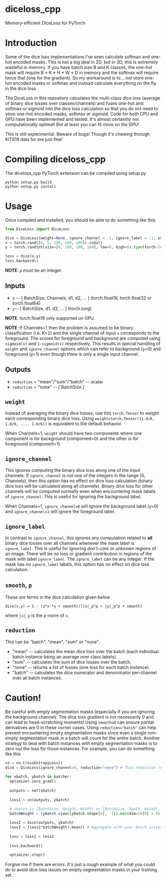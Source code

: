 # diceloss_cpp
Memory-efficient DiceLoss for PyTorch

# Introduction
Some of the dice loss implementations I've seen calculate softmax and one-hot encoded masks. This is not a big deal in 2D, but in 3D, this is extremely wasteful in memory. If you have batch size B and K classes, the one-hot mask will require B * K * H * W * D in memory and the softmax will require twice that (one for the gradient). So my workaround is to... not store one-hot encoded masks or softmax and instead calculate everything on the fly in the dice loss.

The DiceLoss in this repository calculates the multi-class dice loss (average of binary dice losses over classes/channels) and fuses one-hot and softmax or sigmoid into the dice loss calculation so that you do not need to store one-hot encoded masks, softmax or sigmoid. Code for both CPU and GPU have been implemented and tested. It's almost certaintly not computationally optimal! But at least you can fit more on the GPU!

This is still experimental. Beware of bugs! Though it's chewing through KITS19 data for me just fine!

# Compiling diceloss_cpp
The diceloss_cpp PyTorch extension can be compiled using setup.py
```shell
python setup.py build
python setup.py install
```

# Usage
Once compiled and installed, you should be able to do something like this:
```py
from DiceLoss import DiceLoss

dice = DiceLoss(weight=None, ignore_channel = -1, ignore_label = -1, smooth = 0, p = 1, reduction = "mean")
x = torch.rand([8, 5, 100, 100, 100]).cuda()
y = torch.randint(size=[8, 100, 100, 100], low=0, high=6).type(torch.long).cuda()

loss = dice(x,y)
loss.backward()
```
**NOTE**: `p` must be an integer.

## Inputs
* `x` -- [ BatchSize, Channels, d1, d2, ... ] (torch.float16, torch.float32 or torch.float64)
* `y`-- [ BatchSize, d1, d2, ... ] (torch.long)

**NOTE**: torch.float16 only supported on GPU.

**NOTE**: If Channels=1 then the problem is assumed to be binary classification (i.e. K=2) and the single channel of input `x` corresponds to the foreground. The scores for foreground and background are computed using `sigmoid(x)` and `1-sigmoid(x)` respectively. This results in special handling of `weight` and `ignore_channel` options which can refer to background (y=0) and foreground (y=1) even though there is only a single input channel.

## Outputs
* `reduction` = "mean"/"sum"/"batch" -- scalar
* `reduction` = "none" -- [ BatchSize ]

## `weight`
Instead of averaging the binary dice losses, use this `torch.Tensor` to weight each corresponding binary dice loss. Using `weight=torch.Tensor([1.0/K, 1.0/K, ..., 1.0/K])` is equivalent to the default behavior.

When Channels=1, `weight` should have two components where one component is for background (component=0) and the other is for foreground (component=1).

## `ignore_channel`
This ignores computing the binary dice loss along one of the input channels. If `ignore_channel` is not one of the integers in the range [0, Channels), then this option has no effect on dice loss calculation (binary dice loss will be calculated along all channels). Binary dice loss for other channels will be computed normally even when encountering mask labels of `ignore_channel`. This is useful for ignoring the background label.

When Channels=1, `ignore_channel=0` will ignore the background label (y=0) and `ignore_channel=1` will ignore the foreground label.

## `ignore_label`
In contrast to `ignore_channel`, this ignores any computation related to **all** binary dice losses over all channels whenever the mask label is `ignore_label`. This is useful for ignoring *don't-care* or *unknown* regions of an image. There will be no loss or gradient contribution in regions of the mask with label `ignore_label`. The `ignore_label` can be any integer. If the mask has no `ignore_label` labels, this option has no effect on dice loss calculation.

## `smooth`, `p`
These are terms in the dice calculation given below
```
dice(x,y) = 1 - (2*x'*y + smooth)/(|x|_p^p + |y|_p^p + smooth)
```
where `|x|_p` is the p-norm of `x`.


## `reduction`
This can be "batch", "mean", "sum" or "none".
* "mean" -- calculates the mean dice loss over the batch (each individual batch instance being an average over class labels).
* "sum" -- calculates the sum of dice losses over the batch.
* "none" -- returns a list of losses (one loss for each batch instance).
* "batch" -- calculates the dice numerator and denominator per-channel over all batch instances.

# Caution!
Be careful with empty segmentation masks (especially if you are ignoring the background channel). The dice loss gradient is not necessarily 0 and can lead to head-scratching moments! Using `smooth=0` can ensure partial derivatives are 0 in these corner cases. Using `reduction="batch"` can help prevent encountering empty segmentation masks since even a single non-empty segmentation mask in a batch will count for the entire batch. Another strategy to deal with batch instances with empty segmentation masks is to zero out the loss for those instances. For example, you can do something like this
```py
ce = nn.CrossEntropyLoss()
dice = DiceLoss(ignore_channel=0, reduction="none") # This reduction returns a list of losses per batch.
...
for xbatch, ybatch in batcher:
  optimizer.zero_grad()
  
  outputs = net(xbatch)
  
  loss1 = ce(outputs, ybatch)
  
  # ybatch is [BatchSize, Height, Width] or [BatchSize, Depth, Height, Width] or etc...
  batchWeight = (ybatch.view([ybatch.shape[0], -1]).max(dim=1)[0] > 0)

  loss2 = dice(outputs, ybatch)
  loss2 = (loss2*batchWeight).mean() # Aggregate with your batch instance weights
  
  loss = loss1 + loss2
  
  loss.backward()
  
  optimizer.step()
```
Forgive me if there are errors. It's just a rough example of what you could do to avoid dice loss issues on empty segmentation masks in your training set.
